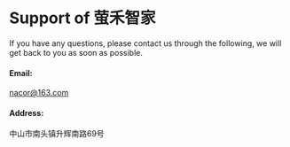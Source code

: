 # Support of 萤禾智家
If you have any questions, please contact us through the following, we will get back to you as soon as possible.

#### Email:
nacor@163.com

#### Address:
中山市南头镇升辉南路69号